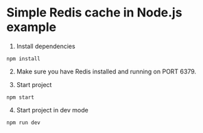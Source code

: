 # Simple Redis cache in Node.js example

1. Install dependencies

```
npm install
```

2. Make sure you have Redis installed and running on PORT 6379.

3. Start project

```
npm start
```

4. Start project in dev mode

```
npm run dev
```
